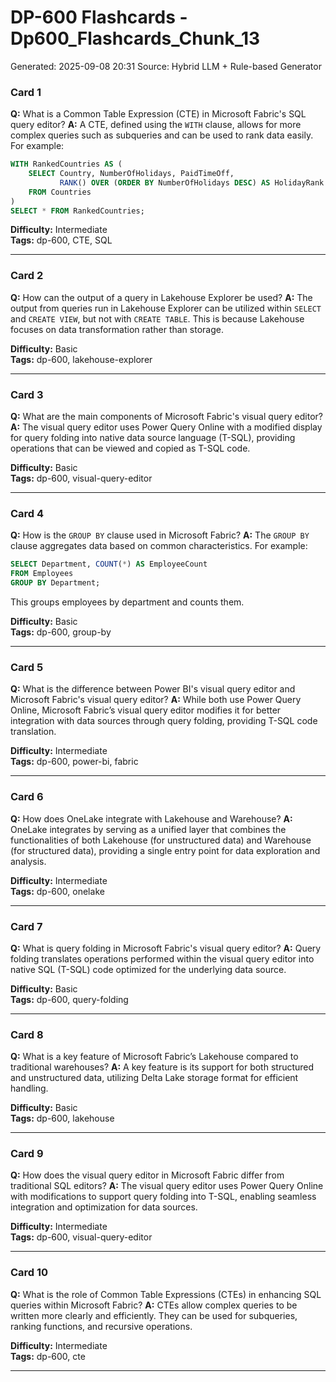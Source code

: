 # DP-600 Flashcards - Dp600_Flashcards_Chunk_13

Generated: 2025-09-08 20:31
Source: Hybrid LLM + Rule-based Generator

### Card 1
**Q:** What is a Common Table Expression (CTE) in Microsoft Fabric's SQL query editor?
**A:** A CTE, defined using the `WITH` clause, allows for more complex queries such as subqueries and can be used to rank data easily. For example:
```sql
WITH RankedCountries AS (
    SELECT Country, NumberOfHolidays, PaidTimeOff,
           RANK() OVER (ORDER BY NumberOfHolidays DESC) AS HolidayRank
    FROM Countries
)
SELECT * FROM RankedCountries;
```
**Difficulty:** Intermediate  
**Tags:** dp-600, CTE, SQL

---

### Card 2
**Q:** How can the output of a query in Lakehouse Explorer be used?
**A:** The output from queries run in Lakehouse Explorer can be utilized within `SELECT` and `CREATE VIEW`, but not with `CREATE TABLE`. This is because Lakehouse focuses on data transformation rather than storage.

**Difficulty:** Basic  
**Tags:** dp-600, lakehouse-explorer

---

### Card 3
**Q:** What are the main components of Microsoft Fabric's visual query editor?
**A:** The visual query editor uses Power Query Online with a modified display for query folding into native data source language (T-SQL), providing operations that can be viewed and copied as T-SQL code.

**Difficulty:** Basic  
**Tags:** dp-600, visual-query-editor

---

### Card 4
**Q:** How is the `GROUP BY` clause used in Microsoft Fabric?
**A:** The `GROUP BY` clause aggregates data based on common characteristics. For example:
```sql
SELECT Department, COUNT(*) AS EmployeeCount
FROM Employees
GROUP BY Department;
```
This groups employees by department and counts them.

**Difficulty:** Basic  
**Tags:** dp-600, group-by

---

### Card 5
**Q:** What is the difference between Power BI's visual query editor and Microsoft Fabric's visual query editor?
**A:** While both use Power Query Online, Microsoft Fabric’s visual query editor modifies it for better integration with data sources through query folding, providing T-SQL code translation.

**Difficulty:** Intermediate  
**Tags:** dp-600, power-bi, fabric

---

### Card 6
**Q:** How does OneLake integrate with Lakehouse and Warehouse?
**A:** OneLake integrates by serving as a unified layer that combines the functionalities of both Lakehouse (for unstructured data) and Warehouse (for structured data), providing a single entry point for data exploration and analysis.

**Difficulty:** Intermediate  
**Tags:** dp-600, onelake

---

### Card 7
**Q:** What is query folding in Microsoft Fabric's visual query editor?
**A:** Query folding translates operations performed within the visual query editor into native SQL (T-SQL) code optimized for the underlying data source.

**Difficulty:** Basic  
**Tags:** dp-600, query-folding

---

### Card 8
**Q:** What is a key feature of Microsoft Fabric’s Lakehouse compared to traditional warehouses?
**A:** A key feature is its support for both structured and unstructured data, utilizing Delta Lake storage format for efficient handling.

**Difficulty:** Basic  
**Tags:** dp-600, lakehouse

---

### Card 9
**Q:** How does the visual query editor in Microsoft Fabric differ from traditional SQL editors?
**A:** The visual query editor uses Power Query Online with modifications to support query folding into T-SQL, enabling seamless integration and optimization for data sources.

**Difficulty:** Intermediate  
**Tags:** dp-600, visual-query-editor

---

### Card 10
**Q:** What is the role of Common Table Expressions (CTEs) in enhancing SQL queries within Microsoft Fabric?
**A:** CTEs allow complex queries to be written more clearly and efficiently. They can be used for subqueries, ranking functions, and recursive operations.

**Difficulty:** Intermediate  
**Tags:** dp-600, cte

---

